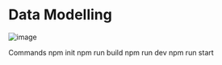 # Data Modelling

![image](https://user-images.githubusercontent.com/4308707/200153766-20dc91b9-666d-48d5-9860-b852013e0d1b.png)

Commands
npm init
npm run build
npm run dev
npm run start
